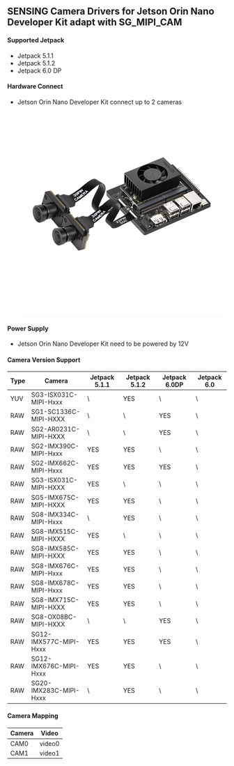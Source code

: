 ## SENSING Camera Drivers for Jetson Orin Nano Developer Kit adapt with SG_MIPI_CAM

#### Supported Jetpack

* Jetpack 5.1.1
* Jetpack 5.1.2
* Jetpack 6.0 DP

#### Hardware Connect

* Jetson Orin Nano Developer Kit connect up to 2 cameras
  ![atl text](../../SENSING%20Deserializer%20Adapt%20Board/NVIDIA%20Jetson%20Orin%20Nano.png)

#### Power Supply

* Jetson Orin Nano Developer Kit need to be powered by 12V

#### Camera Version Support

| Type | Camera                 | Jetpack 5.1.1 | Jetpack 5.1.2 | Jetpack 6.0DP | Jetpack 6.0 |
| ---- | ---------------------- | ------------- | ------------- | ------------- | ----------- |
| YUV  | SG3-ISX031C-MIPI-Hxxx  | \             | YES           | \             | \           |
| RAW  | SG1-SC1336C-MIPI-HXXX  | \             | \             | YES           | \           |
| RAW  | SG2-AR0231C-MIPI-HXXX  | \             | \             | YES           | \           |
| RAW  | SG2-IMX390C-MIPI-Hxxx  | YES           | YES           | \             | \           |
| RAW  | SG2-IMX662C-MIPI-Hxxx  | YES           | YES           | YES           | \           |
| RAW  | SG3-ISX031C-MIPI-HXXX  | YES           | \             | \             | \           |
| RAW  | SG5-IMX675C-MIPI-HXXX  | YES           | YES           | \             | \           |
| RAW  | SG8-IMX334C-MIPI-Hxxx  | \             | YES           | \             | \           |
| RAW  | SG8-IMX515C-MIPI-HXXX  | YES           | \             | \             | \           |
| RAW  | SG8-IMX585C-MIPI-HXXX  | YES           | YES           | \             | \           |
| RAW  | SG8-IMX676C-MIPI-Hxxx  | YES           | YES           | \             | \           |
| RAW  | SG8-IMX678C-MIPI-Hxxx  | YES           | YES           | \             | \           |
| RAW  | SG8-IMX715C-MIPI-HXXX  | YES           | YES           | \             | \           |
| RAW  | SG8-OX08BC-MIPI-HXXX   | \             | \             | YES           | \           |
| RAW  | SG12-IMX577C-MIPI-Hxxx | YES           | YES           | YES           | \           |
| RAW  | SG12-IMX676C-MIPI-Hxxx | YES           | YES           | \             | \           |
| RAW  | SG20-IMX283C-MIPI-Hxxx | \             | YES           | \             | \           |

#### Camera Mapping

| Camera | Video  |
| ------ | ------ |
| CAM0   | video0 |
| CAM1   | video1 |
